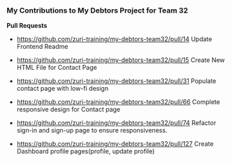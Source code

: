 ### My Contributions to My Debtors Project for Team 32

**Pull Requests**

- https://github.com/zuri-training/my-debtors-team32/pull/14
Update Frontend Readme

- https://github.com/zuri-training/my-debtors-team32/pull/15
Create New HTML File for Contact Page

- https://github.com/zuri-training/my-debtors-team32/pull/31
Populate contact page with low-fi design

- https://github.com/zuri-training/my-debtors-team32/pull/66
Complete responsive design for Contact page

- https://github.com/zuri-training/my-debtors-team32/pull/74
Refactor sign-in and sign-up page to ensure responsiveness.

- https://github.com/zuri-training/my-debtors-team32/pull/127
Create Dashboard profile pages(profile, update profile)

